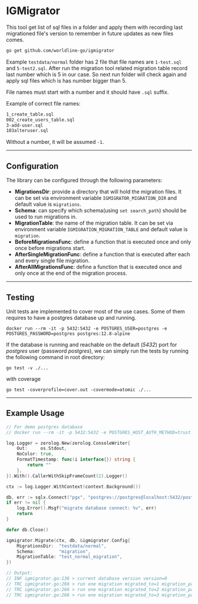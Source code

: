 # IGMigrator

This tool get list of sql files in a folder and apply them with recording last migrationed file's version to remember in future updates as new files comes.

```sh
go get github.com/worldline-go/igmigrator
```

Example `testdata/normal` folder has 2 file that file names are `1-test.sql` and `5-test2.sql`. After run the migration tool related migration table record last number which is 5 in our case. So next run folder will check again and apply sql files which is has number bigger than 5.

File names must start with a number and it should have `.sql` suffix.

Example of correct file names:

```sh
1_create_table.sql
002_create_users_table.sql
3-add-user.sql
103alteruser.sql
```

Without a number, it will be assumed `-1`.

---

## Configuration
 The library can be configured  through the  following parameters:
- **MigrationsDir**: provide a directory that will hold the migration files. It can be set via environment variable `IGMIGRATOR_MIGRATION_DIR` and default value is `migrations`.
- **Schema**: can specify which schema(using `set search_path`) should be used to run migrations in.
- **MigrationTable**: the name of the migration table. It can be set via environment variable `IGMIGRATION_MIGRATION_TABLE` and default value is `migration`.
- **BeforeMigrationsFunc**: define a function that is executed once and only once before migrations start.
- **AfterSingleMigrationFunc**: define a function that is executed after each and every single file migration.
- **AfterAllMigrationsFunc**: define a function that is executed once and only once at the end of the migration process.

---

## Testing

Unit tests are implemented to cover most of the use cases. Some of them requires to have a postgres database up and running.

```shell 
docker run --rm -it -p 5432:5432 -e POSTGRES_USER=postgres -e POSTGRES_PASSWORD=postgres postgres:12.8-alpine
```

If the database is running and reachable on the default (_5432_) port for _postgres_ user (password _postgres_), we can simply run the tests by running the following command in root directory:
```shell
go test -v ./...
```

with coverage

```shell
go test -coverprofile=cover.out -covermode=atomic ./...
```

---

## Example Usage

```go
// For demo postgres database
// docker run --rm -it -p 5432:5432 -e POSTGRES_HOST_AUTH_METHOD=trust postgres:12.8-alpine

log.Logger = zerolog.New(zerolog.ConsoleWriter{
    Out:     os.Stdout,
    NoColor: true,
    FormatTimestamp: func(i interface{}) string {
        return ""
    },
}).With().CallerWithSkipFrameCount(2).Logger()

ctx := log.Logger.WithContext(context.Background())

db, err := sqlx.Connect("pgx", "postgres://postgres@localhost:5432/postgres")
if err != nil {
    log.Error().Msgf("migrate database connect: %v", err)
    return
}

defer db.Close()

igmigrator.Migrate(ctx, db, &igmigrator.Config{
    MigrationsDir:  "testdata/normal",
    Schema:         "migration",
    MigrationTable: "test_normal_migration",
})

// Output:
// INF igmigrator.go:136 > current database version version=0
// TRC igmigrator.go:266 > run one migration migrated_to=1 migration_path=testdata/normal/1_install_table.sql
// TRC igmigrator.go:266 > run one migration migrated_to=2 migration_path=testdata/normal/2_install_pos.sql
// TRC igmigrator.go:266 > run one migration migrated_to=3 migration_path=testdata/normal/3_install_test.sql
```
